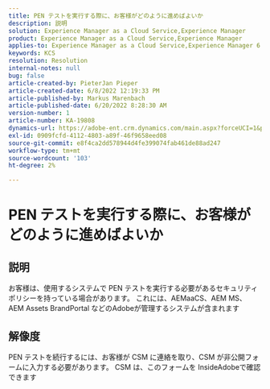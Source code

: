 ```yaml
---
title: PEN テストを実行する際に、お客様がどのように進めばよいか
description: 説明
solution: Experience Manager as a Cloud Service,Experience Manager
product: Experience Manager as a Cloud Service,Experience Manager
applies-to: Experience Manager as a Cloud Service,Experience Manager 6.5
keywords: KCS
resolution: Resolution
internal-notes: null
bug: false
article-created-by: PieterJan Pieper
article-created-date: 6/8/2022 12:19:33 PM
article-published-by: Markus Marenbach
article-published-date: 6/20/2022 8:28:30 AM
version-number: 1
article-number: KA-19808
dynamics-url: https://adobe-ent.crm.dynamics.com/main.aspx?forceUCI=1&pagetype=entityrecord&etn=knowledgearticle&id=4e30cf3f-25e7-ec11-bb3c-000d3a3bdca6
exl-id: 0909fcfd-4112-4803-a89f-46f9658eed08
source-git-commit: e8f4ca2dd578944d4fe399074fab461de88ad247
workflow-type: tm+mt
source-wordcount: '103'
ht-degree: 2%

---
```


# PEN テストを実行する際に、お客様がどのように進めばよいか

## 説明


お客様は、使用するシステムで PEN テストを実行する必要があるセキュリティポリシーを持っている場合があります。
これには、AEMaaCS、AEM MS、AEM Assets BrandPortal などのAdobeが管理するシステムが含まれます


## 解像度


PEN テストを続行するには、お客様が CSM に連絡を取り、CSM が非公開フォームに入力する必要があります。
CSM は、このフォームを InsideAdobeで確認できます
